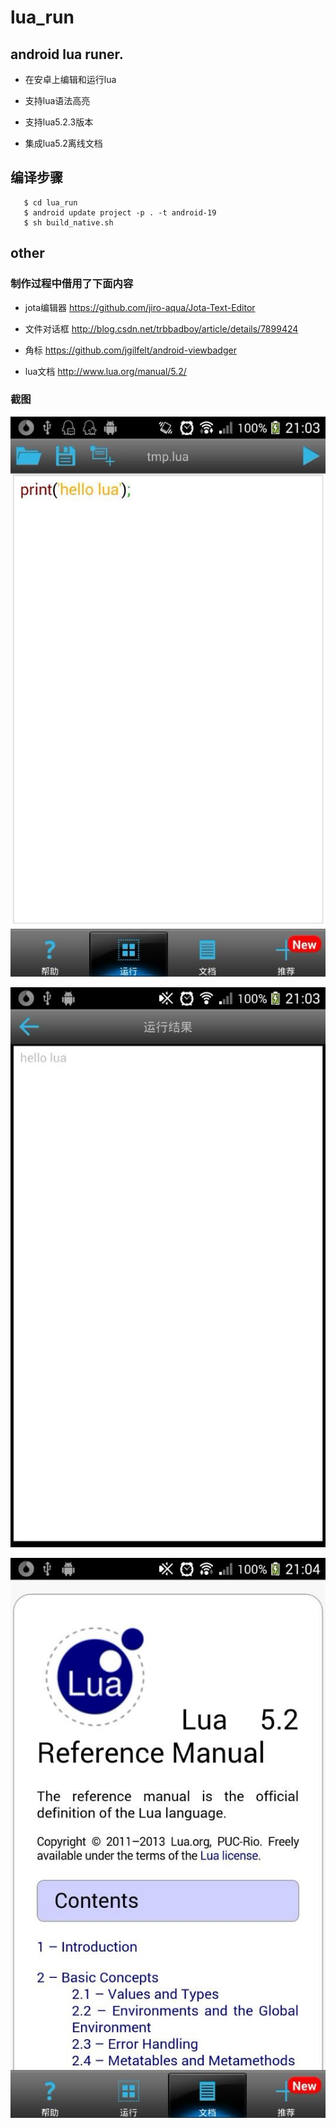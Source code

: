 lua_run
=======

## android lua runer.

* 在安卓上编辑和运行lua

* 支持lua语法高亮

* 支持lua5.2.3版本

* 集成lua5.2离线文档

## 编译步骤


```
   $ cd lua_run
   $ android update project -p . -t android-19
   $ sh build_native.sh
```

## other

### 制作过程中借用了下面内容

* jota编辑器 <https://github.com/jiro-aqua/Jota-Text-Editor>

* 文件对话框 <http://blog.csdn.net/trbbadboy/article/details/7899424>

* 角标 <https://github.com/jgilfelt/android-viewbadger>

* lua文档 <http://www.lua.org/manual/5.2/>

### 截图

![编辑器](1.jpg)

![运行结果](2.jpg)

![离线文档](3.jpg)

